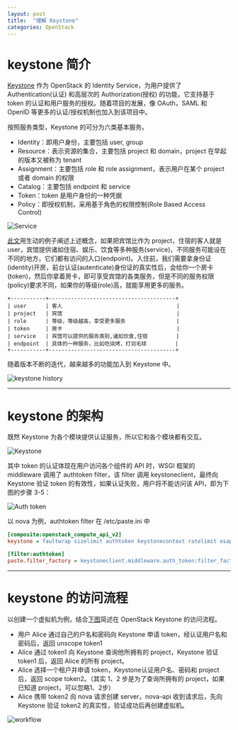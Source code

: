 ```yaml
---
layout: post
title:  "理解 Keystone"
categories: OpenStack
---
```



# keystone 简介

[Keystone](https://wiki.openstack.org/wiki/Keystone) 作为 OpenStack 的 Identity Service，为用户提供了 Authentication(认证) 和高层次的 Authorization(授权) 的功能，它支持基于 token 的认证和用户服务的授权。随着项目的发展，像 OAuth，SAML 和 OpenID 等更多的认证/授权机制也加入到该项目中。

按照服务类型，Keystone 的可分为六类基本服务。

- Identity：即用户身份，主要包括 user, group
- Resource：表示资源的集合，主要包括 project 和 domain，project 在早起的版本又被称为 tenant
- Assignment：主要包括 role 和 role assignment，表示用户在某个 project 或者 domain 的权限
- Catalog：主要包括 endpoint 和 service
- Token：token 是用户身份的一种凭据
- Policy：即授权机制，采用基于角色的权限控制(Role Based Access Control)

![Service](http://7xp2eu.com1.z0.glb.clouddn.com/keystone%20service%20and%20backend%20catalog.png)

[此文](http://www.openstack.org.cn/bbs/forum.php?mod=viewthread&tid=534&extra=page%3D1)用生动的例子阐述上述概念，如果把宾馆比作为 project，住宿的客人就是 user，宾馆提供诸如住宿、娱乐、饮食等多种服务(service)，不同服务可能设在不同的地方，它们都有访问的入口(endpoint)。入住前，我们需要拿身份证(identity)开房，前台认证(autenticate)身份证的真实性后，会给你一个房卡(token)，然后你拿着房卡，即可享受宾馆的各类服务，但是不同的服务权限(policy)要求不同，如果你的等级(role)高，就能享用更多的服务。

~~~
+-----------+----------------------------------------+
| user      | 客人                                    |
| project   | 宾馆                                    |
| role      | 等级，等级越高，享受更多服务                |
| token     | 房卡                                    |
| service   | 宾馆可以提供的服务类别,诸如饮食,住宿         |
| endpoint  | 具体的一种服务，比如吃烧烤，打羽毛球         |
+-----------+----------------------------------------+
~~~

随着版本不断的迭代，越来越多的功能加入到 Keystone 中。

![keystone history](http://7xp2eu.com1.z0.glb.clouddn.com/keystone%20history.png)

----------

# keystone 的架构

既然 Keystone 为各个模块提供认证服务，所以它和各个模块都有交互。

![Keystone](http://7xp2eu.com1.z0.glb.clouddn.com/openstack-conceptual-arch-folsom.jpg)

其中 token 的认证体现在用户访问各个组件的 API 时，WSGI 框架的 middleware 调用了 authtoken filter，该 filter 调用 keystoneclient，最终向 Keystone 验证 token 的有效性，如果认证失败，用户将不能访问该 API，即为下图的步骤 3-5：

![Auth token](http://7xp2eu.com1.z0.glb.clouddn.com/uuid.png)

以 nova 为例，authtoken filter 在 /etc/paste.ini 中

~~~ ini
[composite:openstack_compute_api_v2]
keystone = faultwrap sizelimit authtoken keystonecontext ratelimit osapi_compute_app_v2

[filter:authtoken]
paste.filter_factory = keystoneclient.middleware.auth_token:filter_factory
~~~

---------------

# keystone 的访问流程

以创建一个虚拟机为例，结合[下图](http://docs.openstack.org/juno/install-guide/install/apt/content/keystone-concepts.html)简述在 OpenStack Keystone 的访问流程。

- 用户 Alice 通过自己的户名和密码向 Keystone 申请 token，经认证用户名和密码后，返回 unscope token1
- Alice 通过 token1 向 Keystone 查询他所拥有的 project，Keystone 验证 token1 后，返回 Alice 的所有 project。
- Alice 选择一个租户并申请 token，Keystone认证用户名、密码和 project 后，返回 scope token2。（其实 1、2 步是为了查询所拥有的 project，如果已知道 project，可以忽略1、2步）
- Alice 携带 token2 向 nova 请求创建 server，nova-api 收到请求后，先向 Keystone 验证 token2 的真实性，验证成功后再创建虚拟机。

![workflow](http://7xp2eu.com1.z0.glb.clouddn.com/SCH_5002_V00_NUAC-Keystone.png)